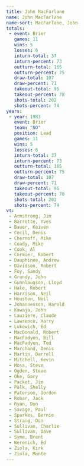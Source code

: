 ```yaml
---
title: John MacFarlane
name: John MacFarlane
name-sort: MacFarlane, John
totals:
 - event: Brier
   games: 11
   wins: 5
   losses: 6
   inturn-total: 37
   inturn-percent: 73
   outturn-total: 165
   outturn-percent: 75
   draw-total: 107
   draw-percent: 71
   takeout-total: 95
   takeout-percent: 78
   shots-total: 202
   shots-percent: 74
years:
 - year: 1983
   event: Brier
   team: "NO"
   position: Lead
   games: 11
   wins: 5
   losses: 6
   inturn-total: 37
   inturn-percent: 73
   outturn-total: 165
   outturn-percent: 75
   draw-total: 107
   draw-percent: 71
   takeout-total: 95
   takeout-percent: 78
   shots-total: 202
   shots-percent: 74
vs:
 - Armstrong, Jim
 - Barrette, Yves
 - Bauer, Keiven
 - Cecil, Denis
 - Chernoff, Mike
 - Coady, Mike
 - Cook, Al
 - Cormier, Robert
 - Dauphinee, Andrew
 - Davidson, Robert
 - Foy, Sandy
 - Grundy, John
 - Gunnlaugson, Lloyd
 - Hale, Robert
 - Harrison, Neil
 - Houston, Neil
 - Johannesson, Harold
 - Kawaja, John
 - Lauziere, Claude
 - Lawrence, Harry
 - Lukowich, Ed
 - MacDonald, Robert
 - MacFadyen, Bill
 - MacFadyen, Ted
 - Marchand, Denis
 - Martin, Darrell
 - Mitchell, Kevin
 - Moss, Steve
 - Ogden, Steve
 - Oke, Gary
 - Packet, Jim
 - Palk, Shelly
 - Paterson, Gordon
 - Robar, Jack
 - Ryan, Don
 - Savage, Paul
 - Sparkes, Bernie
 - Strang, Don
 - Sullivan, Charlie
 - Sullivan, Dave
 - Syme, Brent
 - Werenich, Ed
 - Ziola, Kirk
 - Ziola, Monte
---
```

